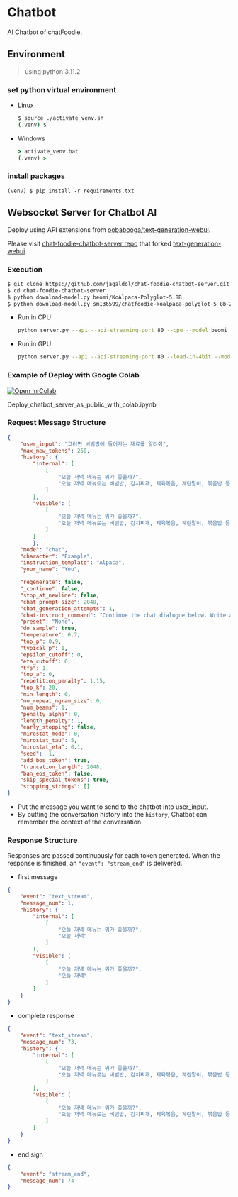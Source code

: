 # Chatbot

AI Chatbot of chatFoodie.

## Environment
> using python 3.11.2

### set python virtual environment
* Linux  
    ```sh
    $ source ./activate_venv.sh
    (.venv) $
    ```
* Windows  
    ```cmd
    > activate_venv.bat
    (.venv) >
    ```

### install packages
```shell
(venv) $ pip install -r requirements.txt
```

## Websocket Server for Chatbot AI

Deploy using API extensions from [oobabooga/text-generation-webui](https://github.com/oobabooga/text-generation-webui).

Please visit [chat-foodie-chatbot-server repo](https://github.com/jagaldol/chat-foodie-chatbot-server) that forked [text-generation-webui](https://github.com/oobabooga/text-generation-webui).

### Execution

```sh
$ git clone https://github.com/jagaldol/chat-foodie-chatbot-server.git
$ cd chat-foodie-chatbot-server
$ python download-model.py beomi/KoAlpaca-Polyglot-5.8B
$ python download-model.py sm136599/chatfoodie-koalpaca-polyglot-5_8b-2050step-4batch_1epoch
```

* Run in CPU  
    ```sh
    python server.py --api --api-streaming-port 80 --cpu --model beomi_KoAlpaca-Polyglot-5.8B --lora sm136599_chatfoodie-koalpaca-polyglot-5_8b-2050step-4batch_1epoch
    ```
* Run in GPU  
    ```sh
    python server.py --api --api-streaming-port 80 --load-in-4bit --model beomi_KoAlpaca-Polyglot-5.8B --lora sm136599_chatfoodie-koalpaca-polyglot-5_8b-2050step-4batch_1epoch
    ```

### Example of Deploy with Google Colab

<a href="https://colab.research.google.com/github/jagaldol/chat-foodie/blob/dev/chatbot/Deploy_chatbot_server_as_public_with_colab.ipynb" target="_parent"><img src="https://colab.research.google.com/assets/colab-badge.svg" alt="Open In Colab"/></a>

Deploy_chatbot_server_as_public_with_colab.ipynb

### Request Message Structure

```json
{
    "user_input": "그러면 비빔밥에 들어가는 재료를 알려줘",
    "max_new_tokens": 250,
    "history": { 
        "internal": [
            [
                "오늘 저녁 메뉴는 뭐가 좋을까?",
                "오늘 저녁 메뉴로는 비빔밥, 김치찌개, 제육볶음, 계란말이, 볶음밥 등이 좋을 것 같아요. 이러한 음식들은 풍부한 영양소와 맛있는 맛을 제공할 뿐 아니라 다양한 조리법을 활용하여 쉽게 만들 수 있으며, 간편하게 즐길 수 있습니다."
            ]
        ],
        "visible": [
            [
                "오늘 저녁 메뉴는 뭐가 좋을까?",
                "오늘 저녁 메뉴로는 비빔밥, 김치찌개, 제육볶음, 계란말이, 볶음밥 등이 좋을 것 같아요. 이러한 음식들은 풍부한 영양소와 맛있는 맛을 제공할 뿐 아니라 다양한 조리법을 활용하여 쉽게 만들 수 있으며, 간편하게 즐길 수 있습니다."
            ]
        ]
        },
    "mode": "chat",
    "character": "Example",
    "instruction_template": "Alpaca",
    "your_name": "You",

    "regenerate": false,
    "_continue": false,
    "stop_at_newline": false,
    "chat_prompt_size": 2048,
    "chat_generation_attempts": 1,
    "chat-instruct_command": "Continue the chat dialogue below. Write a single reply for the character '<|character|>'.\n\n<|prompt|>",
    "preset": "None",  
    "do_sample": true,
    "temperature": 0.7,
    "top_p": 0.9,
    "typical_p": 1,
    "epsilon_cutoff": 0,
    "eta_cutoff": 0,
    "tfs": 1,
    "top_a": 0,
    "repetition_penalty": 1.15,
    "top_k": 20,
    "min_length": 0,
    "no_repeat_ngram_size": 0,
    "num_beams": 1,
    "penalty_alpha": 0,
    "length_penalty": 1,
    "early_stopping": false,
    "mirostat_mode": 0,
    "mirostat_tau": 5,
    "mirostat_eta": 0.1,
    "seed": -1,
    "add_bos_token": true,
    "truncation_length": 2048,
    "ban_eos_token": false,
    "skip_special_tokens": true,
    "stopping_strings": []
}
```

* Put the message you want to send to the chatbot into user_input.
* By putting the conversation history into the `history`, Chatbot can remember the context of the conversation.

### Response Structure

Responses are passed continuously for each token generated. When the response is finished, an `"event": "stream_end"` is delivered.

* first message
```json
{
    "event": "text_stream",
    "message_num": 1,
    "history": {
        "internal": [
            [
                "오늘 저녁 메뉴는 뭐가 좋을까?",
                "오늘 저녁"
            ]
        ],
        "visible": [
            [
                "오늘 저녁 메뉴는 뭐가 좋을까?",
                "오늘 저녁"
            ]
        ]
    }
}
```

* complete response
```json
{
    "event": "text_stream",
    "message_num": 73,
    "history": {
        "internal": [
            [
                "오늘 저녁 메뉴는 뭐가 좋을까?",
                "오늘 저녁 메뉴로는 비빔밥, 김치찌개, 제육볶음, 계란말이, 볶음밥 등이 좋을 것 같아요. 이러한 음식들은 풍부한 영양소와 맛있는 맛을 제공할 뿐 아니라 다양한 조리법을 활용하여 쉽게 만들 수 있으며, 간편하게 즐길 수 있습니다."
            ]
        ],
        "visible": [
            [
                "오늘 저녁 메뉴는 뭐가 좋을까?",
                "오늘 저녁 메뉴로는 비빔밥, 김치찌개, 제육볶음, 계란말이, 볶음밥 등이 좋을 것 같아요. 이러한 음식들은 풍부한 영양소와 맛있는 맛을 제공할 뿐 아니라 다양한 조리법을 활용하여 쉽게 만들 수 있으며, 간편하게 즐길 수 있습니다."
            ]
        ]
    }
}
```

* end sign
```json
{
    "event": "stream_end",
    "message_num": 74
}
```